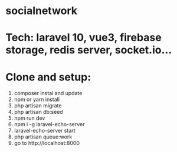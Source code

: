 # socialnetwork
# Tech: laravel 10, vue3, firebase storage, redis server, socket.io...
# Clone and setup:
1. composer instal and update
2. npm or yarn install
3. php artisan migrate
4. php artisan db:seed
5. npm run dev
6. npm i -g laravel-echo-server
7. laravel-echo-server start
8. php artisan queue:work
9. go to http://localhost:8000 

